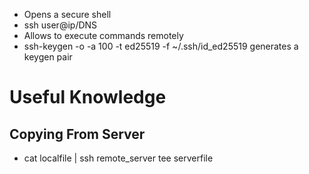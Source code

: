 - Opens a secure shell
- ssh user@ip/DNS
- Allows to execute commands remotely
- ssh-keygen -o -a 100 -t ed25519 -f ~/.ssh/id_ed25519 generates a keygen pair

# Useful Knowledge
## Copying From Server
- cat localfile | ssh remote_server tee serverfile